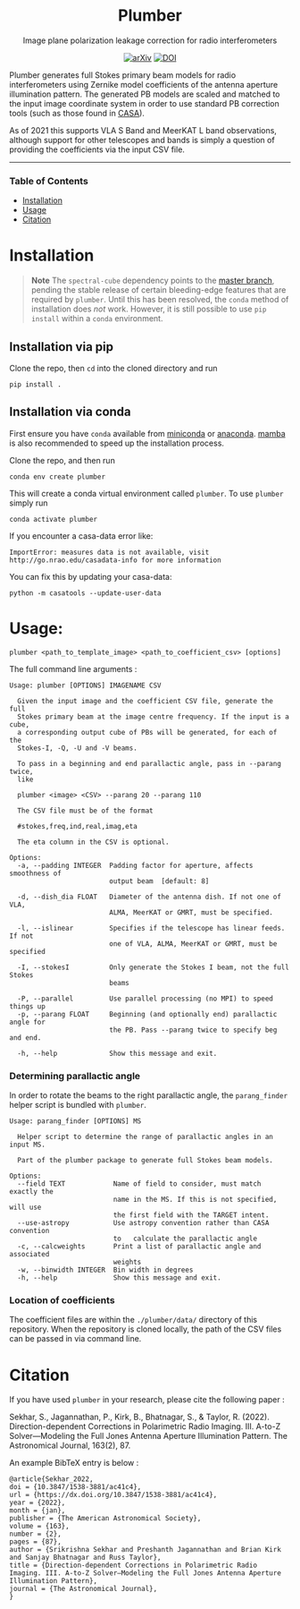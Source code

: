 <div align="center">
  
  # Plumber

  Image plane polarization leakage correction for radio interferometers
  
  [![arXiv](https://img.shields.io/badge/arXiv-2107.10009-b31b1b.svg)](https://arxiv.org/abs/2107.10009)
  [![DOI](https://zenodo.org/badge/DOI/10.5281/zenodo.5484098.svg)](https://doi.org/10.5281/zenodo.5484098)

  
</div>
  

Plumber generates full Stokes primary beam models for radio interferometers using Zernike model coefficients of the antenna aperture illumination pattern. The generated PB models are scaled and matched to the input image coordinate system in order to use standard PB correction tools (such as those found in [CASA](https://casadocs.readthedocs.io/en/stable/)).

As of 2021 this supports VLA S Band and MeerKAT L band observations, although support for other telescopes and bands is simply a question of providing the coefficients via the input CSV file.

---

### Table of Contents
- [Installation](#installation)
- [Usage](#usage)
- [Citation](#citation)



# Installation

> **Note**
> The `spectral-cube` dependency points to the [master branch](https://github.com/radio-astro-tools/spectral-cube.git), pending the stable release of certain bleeding-edge features that are required by `plumber`. Until this has been resolved, the `conda` method of installation does *not* work. However, it is still possible to use `pip install` within a `conda` environment.

## Installation via pip

Clone the repo, then `cd` into the cloned directory and run

```pip install .```

## Installation via conda
First ensure you have `conda` available from [miniconda](https://docs.conda.io/en/latest/miniconda.html) or [anaconda](https://docs.anaconda.com/anaconda/index.html). [mamba](https://github.com/mamba-org/mamba) is also recommended to speed up the installation process. 

Clone the repo, and then run 

```conda env create plumber```

This will create a conda virtual environment called `plumber`. To use `plumber` simply run

```conda activate plumber```

If you encounter a casa-data error like:

```ImportError: measures data is not available, visit http://go.nrao.edu/casadata-info for more information```

You can fix this by updating your casa-data:

```python -m casatools --update-user-data```

# Usage:

```plumber <path_to_template_image> <path_to_coefficient_csv> [options]```


The full command line arguments :

```
Usage: plumber [OPTIONS] IMAGENAME CSV

  Given the input image and the coefficient CSV file, generate the full
  Stokes primary beam at the image centre frequency. If the input is a cube,
  a corresponding output cube of PBs will be generated, for each of the
  Stokes-I, -Q, -U and -V beams.

  To pass in a beginning and end parallactic angle, pass in --parang twice,
  like

  plumber <image> <CSV> --parang 20 --parang 110

  The CSV file must be of the format

  #stokes,freq,ind,real,imag,eta

  The eta column in the CSV is optional.

Options:
  -a, --padding INTEGER  Padding factor for aperture, affects smoothness of
                         output beam  [default: 8]

  -d, --dish_dia FLOAT   Diameter of the antenna dish. If not one of VLA,
                         ALMA, MeerKAT or GMRT, must be specified.

  -l, --islinear         Specifies if the telescope has linear feeds. If not
                         one of VLA, ALMA, MeerKAT or GMRT, must be specified

  -I, --stokesI          Only generate the Stokes I beam, not the full Stokes
                         beams

  -P, --parallel         Use parallel processing (no MPI) to speed things up
  -p, --parang FLOAT     Beginning (and optionally end) parallactic angle for
                         the PB. Pass --parang twice to specify beg and end.

  -h, --help             Show this message and exit.
```


### Determining parallactic angle

In order to rotate the beams to the right parallactic angle, the
`parang_finder` helper script is bundled with `plumber`. 

```
Usage: parang_finder [OPTIONS] MS

  Helper script to determine the range of parallactic angles in an input MS.

  Part of the plumber package to generate full Stokes beam models.

Options:
  --field TEXT            Name of field to consider, must match exactly the
                          name in the MS. If this is not specified, will use
                          the first field with the TARGET intent.
  --use-astropy           Use astropy convention rather than CASA convention
                          to   calculate the parallactic angle
  -c, --calcweights       Print a list of parallactic angle and associated
                          weights
  -w, --binwidth INTEGER  Bin width in degrees
  -h, --help              Show this message and exit.
```

### Location of coefficients

The coefficient files are within the `./plumber/data/` directory of this
repository. When the repository is cloned locally, the path of the CSV files can be passed
in via command line.


# Citation

If you have used `plumber` in your research, please cite the following paper : 

Sekhar, S., Jagannathan, P., Kirk, B., Bhatnagar, S., & Taylor, R. (2022). Direction-dependent Corrections in Polarimetric Radio Imaging. III. A-to-Z Solver—Modeling the Full Jones Antenna Aperture Illumination Pattern. The Astronomical Journal, 163(2), 87.

An example BibTeX entry is below : 
```
@article{Sekhar_2022,
doi = {10.3847/1538-3881/ac41c4},
url = {https://dx.doi.org/10.3847/1538-3881/ac41c4},
year = {2022},
month = {jan},
publisher = {The American Astronomical Society},
volume = {163},
number = {2},
pages = {87},
author = {Srikrishna Sekhar and Preshanth Jagannathan and Brian Kirk and Sanjay Bhatnagar and Russ Taylor},
title = {Direction-dependent Corrections in Polarimetric Radio Imaging. III. A-to-Z Solver—Modeling the Full Jones Antenna Aperture Illumination Pattern},
journal = {The Astronomical Journal},
}
```
